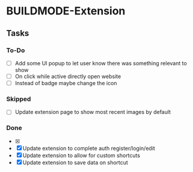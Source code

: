 # BUILDMODE-Extension

## Tasks

### To-Do

- [ ] Add some UI popup to let user know there was something relevant to show
- [ ] On click while active directly open website
- [ ] Instead of badge maybe change the icon

### Skipped

- [ ] Update extension page to show most recent images by default

### Done

- [x]
- [x] Update extension to complete auth register/login/edit
- [x] Update extension to allow for custom shortcuts
- [x] Update extension to save data on shortcut
